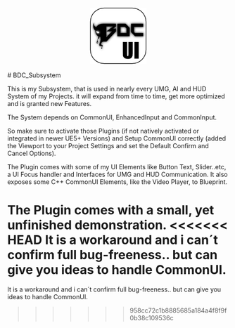 <p align="center">
  <img src="https://github.com/BDCPatrick/BDC_Subsystem/blob/main/Resources/Icon128.png" alt="Project Icon">
</p>
# BDC_Subsystem

This is my Subsystem, that is used in nearly every UMG, AI and HUD System of my Projects.
it will expand from time to time, get more optimized and is granted new Features.

The System depends on CommonUI, EnhancedInput and CommonInput.

So make sure to activate those Plugins (if not natively activated or integrated in newer UE5+ Versions) and Setup CommonUI correctly (added the Viewport to your Project Settings and set the Default Confirm and Cancel Options).

The Plugin comes with some of my UI Elements like Button Text, Slider..etc, a UI Focus handler and Interfaces for UMG and HUD Communication.
It also exposes some C++ CommonUI Elements, like the Video Player, to Blueprint.


The Plugin comes with a small, yet unfinished demonstration. 
<<<<<<< HEAD
It is a workaround and i can´t confirm full bug-freeness.. but can give you ideas to handle CommonUI.
=======
It is a workaround and i can´t confirm full bug-freeness.. but can give you ideas to handle CommonUI.
>>>>>>> 958cc72c1b8885685a184a4f8f9f0b38c109536c
